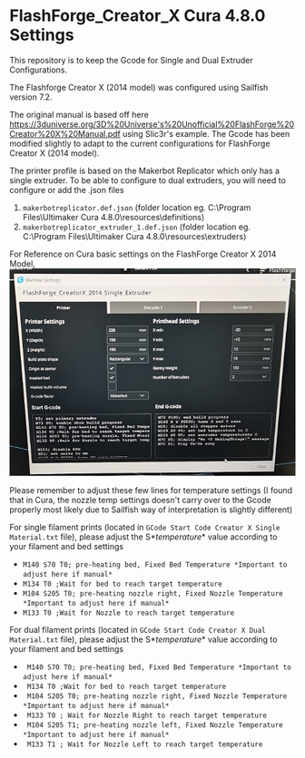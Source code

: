 # FlashForge_Creator_X Cura 4.8.0 Settings
This repository is to keep the Gcode for Single and Dual Extruder Configurations.

The Flashforge Creator X (2014 model) was configured using Sailfish version 7.2.

The original manual is based off here https://3duniverse.org/3D%20Universe's%20Unofficial%20FlashForge%20Creator%20X%20Manual.pdf using Slic3r's example. The Gcode has been modified slightly to adapt to the current configurations for FlashForge Creator X (2014 model). 

The printer profile is based on the Makerbot Replicator which only has a single extruder. To be able to configure to dual extruders, you will need to configure or add the .json files 
1. ```makerbotreplicator.def.json``` (folder location eg. C:\Program Files\Ultimaker Cura 4.8.0\resources\definitions) 
2. ```makerbotreplicator_extruder_1.def.json``` (folder location eg. C:\Program Files\Ultimaker Cura 4.8.0\resources\extruders)

For Reference on Cura basic settings on the FlashForge Creator X 2014 Model, 
![FlashForge Creator X](FlashForge_CreatorX_Cura.png)

Please remember to adjust these few lines for temperature settings (I found that in Cura, the nozzle temp settings doesn't carry over to the Gcode properly most likely due to Sailfish way of interpretation is slightly different)

For single filament prints (located in ```GCode Start Code Creator X Single Material.txt``` file), please adjust the S*_temperature_* value according to your filament and bed settings
* ```M140 S70 T0; pre-heating bed, Fixed Bed Temperature *Important to adjust here if manual*```
* ```M134 T0 ;Wait for bed to reach target temperature```
* ```M104 S205 T0; pre-heating nozzle right, Fixed Nozzle Temperature *Important to adjust here if manual*```
* ```M133 T0 ;Wait for Nozzle to reach target temperature```

For dual filament prints (located in ```GCode Start Code Creator X Dual Material.txt``` file), please adjust the S*_temperature_* value according to your filament and bed settings
* ``` M140 S70 T0; pre-heating bed, Fixed Bed Temperature *Important to adjust here if manual*``` 
* ``` M134 T0 ;Wait for bed to reach target temperature``` 
* ``` M104 S205 T0; pre-heating nozzle right, Fixed Nozzle Temperature *Important to adjust here if manual*``` 
* ``` M133 T0 ; Wait for Nozzle Right to reach target temperature``` 
* ``` M104 S205 T1; pre-heating nozzle left, Fixed Nozzle Temperature *Important to adjust here if manual*``` 
* ``` M133 T1 ; Wait for Nozzle Left to reach target temperature``` 
